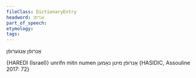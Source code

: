 ```yaml
---
fileClass: DictionaryEntry
headword: אָנרופֿן
part_of_speech: 
etymology: 
tags: 
---
```

אָנרופֿן
אָנגערופֿן

{HAREDI (Israel)}
unrifn mitn numen אָנרופֿן מיטן נאָמען {HASIDIC, Assouline 2017: 72}